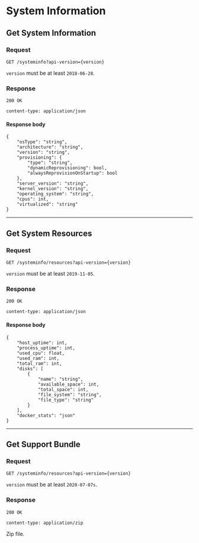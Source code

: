 # System Information

## Get System Information

### Request
```
GET /systeminfo?api-version={version}
```

`version` must be at least `2018-06-28`.

### Response
```
200 OK

content-type: application/json
```

#### Response body
```
{
    "osType": "string",
    "architecture": "string",
    "version": "string",
    "provisioning": {
        "type": "string",
        "dynamicReprovisioning": bool,
        "alwaysReprovisionOnStartup": bool
    },
    "server_version": "string",
    "kernel_version": "string",
    "operating_system": "string",
    "cpus": int,
    "virtualized": "string"
}
```

---

## Get System Resources

### Request
```
GET /systeminfo/resources?api-version={version}
```

`version` must be at least `2019-11-05`.

### Response
```
200 OK

content-type: application/json
```

#### Response body
```
{
    "host_uptime": int,
    "process_uptime": int,
    "used_cpu": float,
    "used_ram": int,
    "total_ram": int,
    "disks": [
        {
            "name": "string",
            "available_space": int,
            "total_space": int,
            "file_system": "string",
            "file_type": "string"
        }
    ],
    "docker_stats": "json"
}
```

---

## Get Support Bundle

### Request
```
GET /systeminfo/resources?api-version={version}
```

`version` must be at least `2020-07-07s`.

### Response
```
200 OK

content-type: application/zip
```

Zip file.
